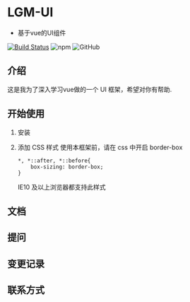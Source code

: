 # LGM-UI 
- 基于vue的UI组件

[![Build Status](https://travis-ci.org/Hentaitang/Lgm-UI.svg?branch=master)](https://travis-ci.org/Hentaitang/Lgm-UI)
![npm](https://img.shields.io/npm/v/lgm-ui)
![GitHub](https://img.shields.io/github/license/Hentaitang/Lgm-UI)
## 介绍

这是我为了深入学习vue做的一个 UI 框架，希望对你有帮助.

## 开始使用
1. 安装
    
2. 添加 CSS 样式
    使用本框架前，请在 css 中开启 border-box
    ```$xslt
    *, *::after, *::before{
        box-sizing: border-box;
    }
    ```
    IE10 及以上浏览器都支持此样式

## 文档

## 提问

## 变更记录

## 联系方式

